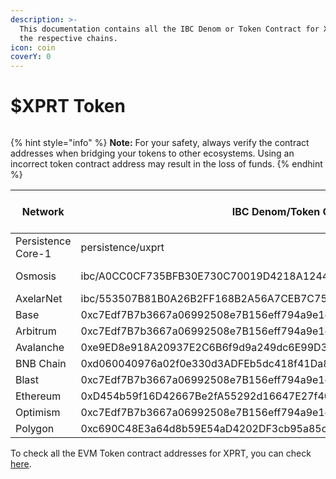 ```yaml
---
description: >-
  This documentation contains all the IBC Denom or Token Contract for XPRT on
  the respective chains.
icon: coin
coverY: 0
---
```


# $XPRT Token

<figure><img src="../../.gitbook/assets/XPRT Token.png" alt=""><figcaption></figcaption></figure>

{% hint style="info" %}
**Note:** For your safety, always verify the contract addresses when bridging your tokens to other ecosystems. Using an incorrect token contract address may result in the loss of funds.
{% endhint %}

<table><thead><tr><th width="209">Network</th><th width="471">IBC Denom/Token Contract</th><th>Managed by/Contract Owner</th></tr></thead><tbody><tr><td>Persistence Core-1</td><td>persistence/uxprt</td><td>Persistence One</td></tr><tr><td>Osmosis</td><td>ibc/A0CC0CF735BFB30E730C70019D4218A1244FF383503FF7579C9201AB93CA9293</td><td>Osmosis Zone</td></tr><tr><td>AxelarNet</td><td>ibc/553507B81B0A26B2FF168B2A56A7CEB7C75491994D2DB5784AC6E40874E27E63</td><td>Axelar</td></tr><tr><td>Base</td><td>0xc7Edf7B7b3667a06992508e7B156eff794a9e1c8</td><td>Axelar</td></tr><tr><td>Arbitrum</td><td>0xc7Edf7B7b3667a06992508e7B156eff794a9e1c8</td><td>Axelar</td></tr><tr><td>Avalanche</td><td>0xe9ED8e918A20937E2C6B6f9d9a249dc6E99D3D3e</td><td>Axelar</td></tr><tr><td>BNB Chain</td><td>0xd060040976a02f0e330d3ADFEb5dc418f41Da80A</td><td>Axelar</td></tr><tr><td>Blast</td><td>0xc7Edf7B7b3667a06992508e7B156eff794a9e1c8</td><td>Axelar</td></tr><tr><td>Ethereum</td><td>0xD454b59f16D42667Be2fA55292d16647E27f40C4</td><td>Axelar</td></tr><tr><td>Optimism</td><td>0xc7Edf7B7b3667a06992508e7B156eff794a9e1c8</td><td>Axelar</td></tr><tr><td>Polygon</td><td>0xc690C48E3a64d8b59E54aD4202DF3cb95a85dB79</td><td>Axelar</td></tr></tbody></table>

To check all the EVM Token contract addresses for XPRT, you can check [here](https://axelarscan.io/resources/assets).

